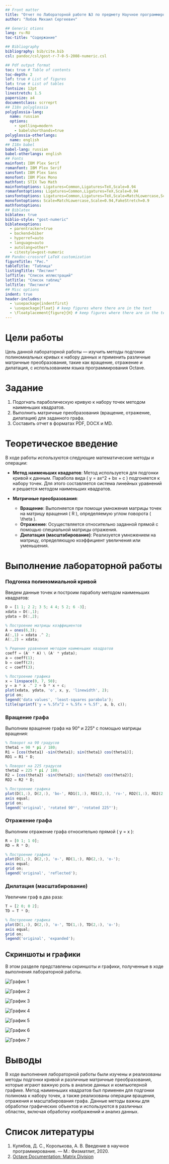 ```yaml
---
## Front matter
title: "Отчет по Лабораторной работе №3 по предмету Научное программирование"
author: "Лобов Михаил Сергеевич"

## Generic otions
lang: ru-RU
toc-title: "Содержание"

## Bibliography
bibliography: bib/cite.bib
csl: pandoc/csl/gost-r-7-0-5-2008-numeric.csl

## Pdf output format
toc: true # Table of contents
toc-depth: 2
lof: true # List of figures
lot: true # List of tables
fontsize: 12pt
linestretch: 1.5
papersize: a4
documentclass: scrreprt
## I18n polyglossia
polyglossia-lang:
  name: russian
  options:
    - spelling=modern
    - babelshorthands=true
polyglossia-otherlangs:
  name: english
## I18n babel
babel-lang: russian
babel-otherlangs: english
## Fonts
mainfont: IBM Plex Serif
romanfont: IBM Plex Serif
sansfont: IBM Plex Sans
monofont: IBM Plex Mono
mathfont: STIX Two Math
mainfontoptions: Ligatures=Common,Ligatures=TeX,Scale=0.94
romanfontoptions: Ligatures=Common,Ligatures=TeX,Scale=0.94
sansfontoptions: Ligatures=Common,Ligatures=TeX,Scale=MatchLowercase,Scale=0.94
monofontoptions: Scale=MatchLowercase,Scale=0.94,FakeStretch=0.9
mathfontoptions:
## Biblatex
biblatex: true
biblio-style: "gost-numeric"
biblatexoptions:
  - parentracker=true
  - backend=biber
  - hyperref=auto
  - language=auto
  - autolang=other*
  - citestyle=gost-numeric
## Pandoc-crossref LaTeX customization
figureTitle: "Рис."
tableTitle: "Таблица"
listingTitle: "Листинг"
lofTitle: "Список иллюстраций"
lotTitle: "Список таблиц"
lolTitle: "Листинги"
## Misc options
indent: true
header-includes:
  - \usepackage{indentfirst}
  - \usepackage{float} # keep figures where there are in the text
  - \floatplacement{figure}{H} # keep figures where there are in the text
---
```


# Цели работы
Цель данной лабораторной работы — изучить методы подгонки полиномиальных кривых к набору данных и применить различные матричные преобразования, такие как вращение, отражение и дилатация, с использованием языка программирования Octave.

# Задание
1. Подогнать параболическую кривую к набору точек методом наименьших квадратов.
2. Выполнить матричные преобразования (вращение, отражение, дилатация) для заданного графа.
3. Составить отчет в форматах PDF, DOCX и MD.

# Теоретическое введение
В ходе работы используются следующие математические методы и операции:

- **Метод наименьших квадратов**: Метод используется для подгонки кривой к данным. Парабола вида \( y = ax^2 + bx + c \) подгоняется к набору точек. Для этого составляется система линейных уравнений и решается методом наименьших квадратов.
  
- **Матричные преобразования**:
  - **Вращение**: Выполняется при помощи умножения матрицы точек на матрицу вращения \( R \), определяемую углом поворота \( \theta \).
  - **Отражение**: Осуществляется относительно заданной прямой с помощью специальной матрицы отражения.
  - **Дилатация (масштабирование)**: Реализуется умножением на матрицу, определяющую коэффициент увеличения или уменьшения.

# Выполнение лабораторной работы

### Подгонка полиномиальной кривой
Введем данные точек и построим параболу методом наименьших квадратов:
```octave
D = [1 1; 2 2; 3 5; 4 4; 5 2; 6 -3];
xdata = D(:,1);
ydata = D(:,2);

% Построение матрицы коэффициентов
A = ones(6,3);
A(:,1) = xdata .^ 2;
A(:,2) = xdata;

% Решение уравнения методом наименьших квадратов
coeff = (A' * A) \ (A' * ydata);
a = coeff(1);
b = coeff(2);
c = coeff(3);

% Построение графика
x = linspace(0, 7, 50);
y = a * x .^ 2 + b * x + c;
plot(xdata, ydata, 'o', x, y, 'linewidth', 2);
grid on;
legend('data values', 'least-squares parabola');
title(sprintf('y = %.5fx^2 + %.5fx + %.5f', a, b, c));
```

### Вращение графа
Выполним вращение графа на 90° и 225° с помощью матрицы вращения:
```octave
% Поворот на 90 градусов
theta1 = 90 * pi / 180;
R1 = [cos(theta1) -sin(theta1); sin(theta1) cos(theta1)];
RD1 = R1 * D;

% Поворот на 225 градусов
theta2 = 225 * pi / 180;
R2 = [cos(theta2) -sin(theta2); sin(theta2) cos(theta2)];
RD2 = R2 * D;

% Построение графика
plot(D(1,:), D(2,:), 'bo-', RD1(1,:), RD1(2,:), 'ro-', RD2(1,:), RD2(2,:), 'go-');
axis equal;
grid on;
legend('original', 'rotated 90°', 'rotated 225°');
```

### Отражение графа
Выполним отражение графа относительно прямой \( y = x \):
```octave
R = [0 1; 1 0];
RD = R * D;

% Построение графика
plot(D(1,:), D(2,:), 'o-', RD(1,:), RD(2,:), 'o-');
axis equal;
grid on;
legend('original', 'reflected');
```

### Дилатация (масштабирование)
Увеличим граф в два раза:
```octave
T = [2 0; 0 2];
TD = T * D;

% Построение графика
plot(D(1,:), D(2,:), 'o-', TD(1,:), TD(2,:), 'o-');
axis equal;
grid on;
legend('original', 'expanded');
```
## Скриншоты и графики

В этом разделе представлены скриншоты и графики, полученные в ходе выполнения лабораторной работы.

![График 1](./pictures/image.png)

![График 2](./pictures/image2.png)

![График 3](./pictures/image3.png)

![График 4](./pictures/image4.png)

![График 5](./pictures/image5.png)

![График 6](./pictures/image6.png)

![График 7](./pictures/image7.png)



# Выводы
В ходе выполнения лабораторной работы были изучены и реализованы методы подгонки кривой и различные матричные преобразования, которые играют важную роль в анализе данных и компьютерной графике. Метод наименьших квадратов был применен для подгонки полинома к набору точек, а также реализованы операции вращения, отражения и масштабирования графа. Данные методы важны для обработки графических объектов и используются в различных областях, включая обработку изображений и анализ данных.

# Список литературы
1. Кулябов, Д. С., Королькова, А. В. Введение в научное программирование. — М.: Физматлит, 2020.
2. [Octave Documentation: Matrix Division](https://octave.org/doc/v4.0.0/Matrix-Division.html)